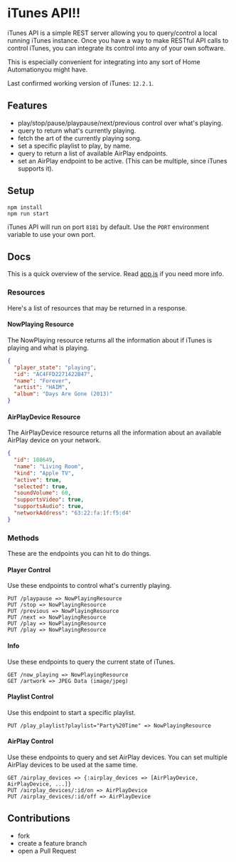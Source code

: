 # iTunes API!!

iTunes API is a simple REST server allowing you to query/control a local running
iTunes instance. Once you have a way to make RESTful API calls to control iTunes,
you can integrate its control into any of your own software.

This is especially convenient for integrating into any sort of Home Automationyou might have.

Last confirmed working version of iTunes: `12.2.1`.


## Features

* play/stop/pause/playpause/next/previous control over what's playing.
* query to return what's currently playing.
* fetch the art of the currently playing song.
* set a specific playlist to play, by name.
* query to return a list of available AirPlay endpoints.
* set an AirPlay endpoint to be active. (This can be multiple, since iTunes
  supports it).

## Setup

    npm install
    npm run start

iTunes API will run on port `8181` by default. Use the `PORT` environment
variable to use your own port.

## Docs

This is a quick overview of the service. Read [app.js](app.js) if you need more
info.

### Resources

Here's a list of resources that may be returned in a response.

#### NowPlaying Resource

The NowPlaying resource returns all the information about if iTunes is playing
and what is playing.

```json
{
  "player_state": "playing",
  "id": "AC4FFD2271422B47",
  "name": "Forever",
  "artist": "HAIM",
  "album": "Days Are Gone (2013)"
}
```

#### AirPlayDevice Resource

The AirPlayDevice resource returns all the information about an available
AirPlay device on your network.

```json
{
  "id": 108649,
  "name": "Living Room",
  "kind": "Apple TV",
  "active": true,
  "selected": true,
  "soundVolume": 60,
  "supportsVideo": true,
  "supportsAudio": true,
  "networkAddress": "63:22:fa:1f:f5:d4"
}
```

### Methods

These are the endpoints you can hit to do things.

#### Player Control
  Use these endpoints to control what's currently playing.

    PUT /playpause => NowPlayingResource
    PUT /stop => NowPlayingResource
    PUT /previous => NowPlayingResource
    PUT /next => NowPlayingResource
    PUT /play => NowPlayingResource
    PUT /play => NowPlayingResource

#### Info
  Use these endpoints to query the current state of iTunes.

    GET /now_playing => NowPlayingResource
    GET /artwork => JPEG Data (image/jpeg)

#### Playlist Control
  Use this endpoint to start a specific playlist.

    PUT /play_playlist?playlist="Party%20Time" => NowPlayingResource

#### AirPlay Control
  Use these endpoints to query and set AirPlay devices. You can set multiple
  AirPlay devices to be used at the same time.

    GET /airplay_devices => {:airplay_devices => [AirPlayDevice, AirPlayDevice, ...]}
    PUT /airplay_devices/:id/on => AirPlayDevice
    PUT /airplay_devices/:id/off => AirPlayDevice

## Contributions

* fork
* create a feature branch
* open a Pull Request
